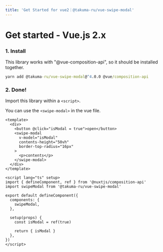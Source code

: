 ```yaml
---
title: 'Get Started for vue2｜@takuma-ru/vue-swipe-modal'
---
```


# Get started - Vue.js 2.x

### 1. Install
This library works with "@vue-composition-api", so it should be installed together.

```cmd
yarn add @takuma-ru/vue-swipe-modal@^4.0.0 @vue/composition-api
```

### 2. Done!
Import this library within a `<script>`.

You can use the `<swipe-modal>` in the vue file.

```vue{}[.vue file]
<template>
  <div>
    <button @click="isModal = true">open</button>
    <swipe-modal
      v-model="isModal"
      contents-height="50vh"
      border-top-radius="16px"
    >
      <p>contents</p>
    </swipe-modal>
  </div>
</template>

<script lang="ts" setup>
import { defineComponent, ref } from '@nuxtjs/composition-api'
import swipeModal from '@takuma-ru/vue-swipe-modal'

export default defineComponent({
  components: {
    swipeModal,
  },

  setup(props) {
    const isModal = ref(true)

    return { isModal }
  },
})
</script>
```